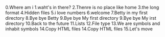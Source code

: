0.Where am i
1.waht's in there?
2.Thenre is no place like home
3.the long format
4.Hidden files
5.i love numbers
6.welcome
7.Betty in my first directory
8.Bye bye Betty
9.Bye bye My first directory
9.Bye bye My irst directory
10.Back to the future
11.Lists
12.File type
13.We are symbols and inhabit symbols
14.Copy HTML files
14.Copy HTML files
15.Let's move
